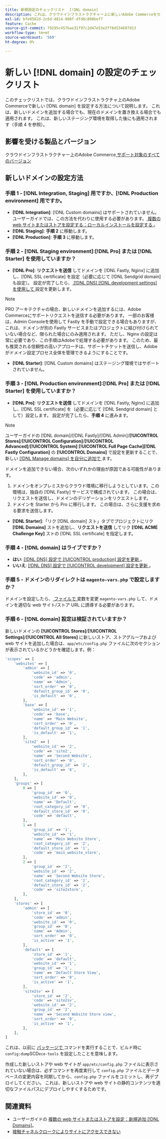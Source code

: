```yaml
---
title: 新規設定のチェックリスト  [!DNL domain]
description: これは、クラウドインフラストラクチャー上に新しいAdobe Commerceをセットアップする方法を  [!DNL domain]  すチェックリストです。
exl-id: bfe0582d-2c6d-4814-908f-dfd8c898bef7
feature: Cache
source-git-commit: 79195c457bae31f97c2d47e53e2ff84534697d13
workflow-type: tm+mt
source-wordcount: '569'
ht-degree: 0%

---
```


# 新しい [!DNL domain] の設定のチェックリスト

このチェックリストでは、クラウドインフラストラクチャ上のAdobe Commerceで新しい [!DNL domain] を設定する方法について説明します。 これは、新しいドメインを追加する場合でも、現在のドメインを置き換える場合でも適用されます。 これは、新しいステージング環境を取得した後にも適用されます（手順 4 を参照）。

## 影響を受ける製品とバージョン

クラウドインフラストラクチャー上のAdobe Commerce[ サポート対象のすべてのバージョン ](https://www.adobe.com/content/dam/cc/en/legal/terms/enterprise/pdfs/Adobe-Commerce-Software-Lifecycle-Policy.pdf)

## 新しいドメインの設定方法

### 手順 1 - [!DNL Integration, Staging] 用ですか、[!DNL Production environment] 用ですか。

* **[!DNL Integration]**: [!DNL Custom domains] はサポートされていません。 ユーザーガイドでは、この方法を代わりに使用する必要があります。[ 複数の web サイトまたはストアを設定する：ローカルインストールを設定する ](https://experienceleague.adobe.com/docs/commerce-cloud-service/user-guide/configure-store/multiple-sites.html#add-new-domains)。
* **[!DNL Staging]**: **手順 2** に移動します。
* **[!DNL Production]**: **手順 3** に移動します。

### 手順 2 - [!DNL Staging environment]:[!DNL Pro] または [!DNL Starter] を使用していますか？

* **[!DNL Pro]**: **リクエストを送信** してドメインを [!DNL Fastly, Nginx] に追加し、[!DNL SSL certificate] を設定（必要に応じて [!DNL Sendgrid domain] も設定）。 設定が完了したら、[ [!DNL DNS]  [!DNL development settings] を使用して ](https://experienceleague.adobe.com/docs/commerce-cloud-service/user-guide/cdn/setup-fastly/fastly-configuration.html#update-dns-configuration-with-development-settings) 設定を更新します。

>[!NOTE]
>
>PRO アーキテクチャの場合、新しいドメインを追加するには、Adobe Commerceにサポートリクエストを送信する必要があります。 一部のお客様は、Admin Consoleを使用して Fastly を手動で設定できる場合もありますが、これは、ドメインが別の Fastly サービスまたはプロジェクトに結び付けられていない場合など、限られた場合にのみ適用されます。 ただし、Nginx の設定は常に必要であり、この手順はAdobeで処理する必要があります。 このため、最も推奨される信頼性の高いアプローチは、サポートチケットを送信し、Adobeがドメイン設定プロセス全体を管理できるようにすることです。


* **[!DNL Starter]**: [!DNL Custom domains] はステージング環境ではサポートされていません。

### 手順 3 - [!DNL Production environment]:[!DNL Pro] または [!DNL Starter] を使用していますか？

* **[!DNL Pro]**: **リクエストを送信** してドメインを [!DNL Fastly, Nginx] に追加し、[!DNL SSL certificate] を（必要に応じて [!DNL Sendgrid domain] として）設定します。 設定が完了したら、**手順 4** に進みます。

>[!NOTE]
>
>ユーザーガイドの [!DNL domain]/[!DNL Fastly]/[!DNL Admin]/**[!UICONTROL Stores]**/**[!UICONTROL Configuration]**/**[!UICONTROL Advanced]**/**[!UICONTROL System]** **[!UICONTROL Full Page Cache]**&#x200B;**[!DNL Fastly Configuration]** の **[!UICONTROL Domains]** で設定を更新することで、新しい [[!DNL Manage domains] を自分に追加で ](https://experienceleague.adobe.com/docs/commerce-cloud-service/user-guide/cdn/setup-fastly/fastly-custom-cache-configuration.html#manage-domains) ます。
>
>
>ドメインを追加できない場合、次のいずれかの理由が原因である可能性があります。
>
>1. ドメインをオンプレミスからクラウド環境に移行しようとしています。この環境は、独自の [!DNL Fastly] サービスで構成されています。 この場合は、リクエストを送信し、ドメインのデリゲーションをリクエストします。
>1. ドメインを Starter から Pro に移行します。 この場合は、さらに支援を求める要求を送信します。

* **[!DNL Starter]**:「リク [!DNL domain] スト」タブでプロジェクトにリク **[!DNL Domains]** ストを追加し、**リクエストを送信** してリク **[!DNL ACME Challenge Key]** ストの [!DNL SSL certificate] を指定します。

### 手順 4 - [!DNL domain] はライブですか？

* **はい**: [ [!DNL DNS]  設定で [!UICONTROL production] 設定を更新 ](https://experienceleague.adobe.com/docs/commerce-cloud-service/user-guide/launch/checklist.html#update-dns-configuration-with-production-settings)。
* **いいえ**: [ [!DNL DNS]  設定で [!UICONTROL development] 設定を更新 ](https://experienceleague.adobe.com/docs/commerce-cloud-service/user-guide/cdn/setup-fastly/fastly-configuration.html#update-dns-configuration-with-development-settings)。

### 手順 5 - ドメインのリダイレクトは `magento-vars.php` で設定しますか？

ドメインを設定したら、[ ファイルで ](https://experienceleague.adobe.com/en/docs/commerce-on-cloud/user-guide/configure-store/multiple-sites#modify-variables) 変数を変更 `magento-vars.php` して、ドメインを適切な web サイト/ストア URL に誘導する必要があります。

### 手順 6 - [!DNL domain] 設定は検証されていますか？

新しいドメインの **[!UICONTROL Stores]**/**[!UICONTROL Settings]**/**[!UICONTROL All Stores]** に新しいストア、ストアグループおよび web サイトを追加した場合は、`app/etc/config.php` ファイルに次のセクションが表示されているかどうかを確認します。例：

```php
'scopes' => [
    'websites' => [
        'admin' => [
            'website_id' => '0',
            'code' => 'admin',
            'name' => 'Admin',
            'sort_order' => '0',
            'default_group_id' => '0',
            'is_default' => '0',
        ],
        'base' => [
            'website_id' => '1',
            'code' => 'base',
            'name' => 'Main Website',
            'sort_order' => '0',
            'default_group_id' => '1',
            'is_default' => '1',
        ],
        'site2' => [
            'website_id' => '2',
            'code' => 'site2',
            'name' => 'Second Website',
            'sort_order' => '0',
            'default_group_id' => '2',
            'is_default' => '0',
        ],
    ],
    'groups' => [
        0 => [
            'group_id' => '0',
            'website_id' => '0',
            'name' => 'Default',
            'root_category_id' => '0',
            'default_store_id' => '0',
            'code' => 'default',
        ],
        1 => [
            'group_id' => '1',
            'website_id' => '1',
            'name' => 'Main Website Store',
            'root_category_id' => '2',
            'default_store_id' => '1',
            'code' => 'main_website_store',
        ],
        2 => [
            'group_id' => '2',
            'website_id' => '2',
            'name' => 'Second Website Store',
            'root_category_id' => '2',
            'default_store_id' => '2',
            'code' => 'site2store',
        ],
    ],
    'stores' => [
        'admin' => [
            'store_id' => '0',
            'code' => 'admin',
            'website_id' => '0',
            'group_id' => '0',
            'name' => 'Admin',
            'sort_order' => '0',
            'is_active' => '1',
        ],
        'default' => [
            'store_id' => '1',
            'code' => 'default',
            'website_id' => '1',
            'group_id' => '1',
            'name' => 'Default Store View',
            'sort_order' => '0',
            'is_active' => '1',
        ],
        'site2sv' => [
            'store_id' => '2',
            'code' => 'site2sv',
            'website_id' => '2',
            'group_id' => '2',
            'name' => 'Second Website Store view',
            'sort_order' => '0',
            'is_active' => '1',
        ],
    ],
]
```

これは、以前に [ パッケージで ](https://experienceleague.adobe.com/en/docs/commerce-on-cloud/user-guide/develop/deploy/static-content#setting-the-scd-on-build) コマンドを実行することで、ビルド時に `config:dump`SCD`ece-tools` を設定したことを意味します。

作成した新しいストアや web サイトが `app/etc/config.php` ファイルに表示されていない場合は、必ずコマンドを再度実行して `config.php` ファイルとデータベースの変更内容を同期してから、`config.php` ファイルをコミットし、再デプロイしてください。 これは、新しいストアや web サイトの静的コンテンツを適切なファイルパスにデプロイしやすくするためです。

## 関連資料

* ユーザーガイドの [ 複数の web サイトまたはストアを設定：新規追加  [!DNL Domains]](https://experienceleague.adobe.com/docs/commerce-cloud-service/user-guide/configure-store/multiple-sites.html#add-new-domains)。
* [ 接触チャネルクロークによりサイトにアクセスできない ](https://experienceleague.adobe.com/en/docs/experience-cloud-kcs/kbarticles/ka-26856)
